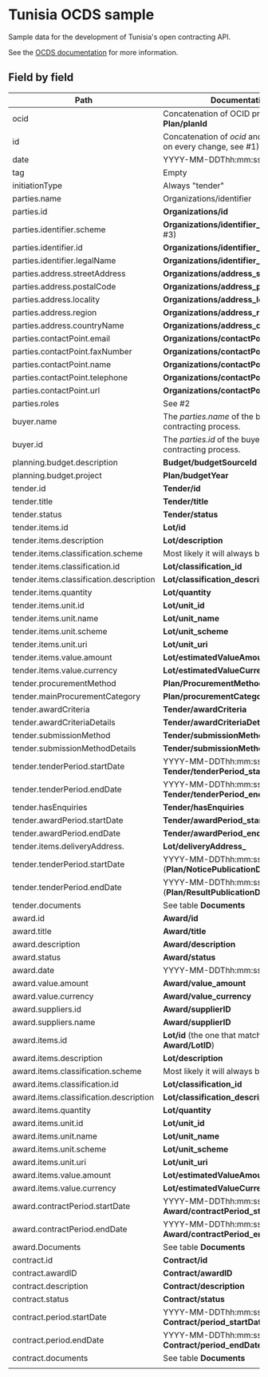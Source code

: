 # Tunisia OCDS sample

Sample data for the development of Tunisia's open contracting API.

See the [OCDS documentation](http://standard.open-contracting.org/latest/en/) for more information.

## Field by field

| Path                                    | Documentation                                                   |
| --------------------------------------- | --------------------------------------------------------------- |
| ocid                                    | Concatenation of OCID prefix and **Plan/planId**                |
| id                                      | Concatenation of *ocid* and number (+1 on every change, see #1) |
| date                                    | YYYY-MM-DDThh:mm:ssZ (**Plan.date**)                            |
| tag                                     | Empty                                                           |
| initiationType                          | Always "tender"                                                 |
| parties.name                            | Organizations/identifier                                        |
| parties.id                              | **Organizations/id**                                            |
| parties.identifier.scheme               | **Organizations/identifier_scheme** (see #3)                    |
| parties.identifier.id                   | **Organizations/identifier_id**                                 |
| parties.identifier.legalName            | **Organizations/identifier_legalName**                          |
| parties.address.streetAddress           | **Organizations/address_streetAdress**                          |
| parties.address.postalCode              | **Organizations/address_postalCode**                            |
| parties.address.locality                | **Organizations/address_locality**                              |
| parties.address.region                  | **Organizations/address_region**                                |
| parties.address.countryName             | **Organizations/address_countryName**                           |
| parties.contactPoint.email              | **Organizations/contactPoint_email**                            |
| parties.contactPoint.faxNumber          | **Organizations/contactPoint_faxNumber**                        |
| parties.contactPoint.name               | **Organizations/contactPoint_name**                             |
| parties.contactPoint.telephone          | **Organizations/contactPoint_telephone**                        |
| parties.contactPoint.url                | **Organizations/contactPoint_url**                              |
| parties.roles                           | See #2                                                          |
| buyer.name                              | The *parties.name* of the buyer for this contracting process.   |
| buyer.id                                | The *parties.id* of the buyer for this contracting process.     |
| planning.budget.description             | **Budget/budgetSourceId**                                       |
| planning.budget.project                 | **Plan/budgetYear**                                             |
| tender.id                               | **Tender/id**                                                   |
| tender.title                            | **Tender/title**                                                |
| tender.status                           | **Tender/status**                                               |
| tender.items.id                         | **Lot/id**                                                      |
| tender.items.description                | **Lot/description**                                             |
| tender.items.classification.scheme      | Most likely it will always be "UNSPSC"                          |
| tender.items.classification.id          | **Lot/classification_id**                                       |
| tender.items.classification.description | **Lot/classification_description**                              |
| tender.items.quantity                   | **Lot/quantity**                                                |
| tender.items.unit.id                    | **Lot/unit_id**                                                 |
| tender.items.unit.name                  | **Lot/unit_name**                                               |
| tender.items.unit.scheme                | **Lot/unit_scheme**                                             |
| tender.items.unit.uri                   | **Lot/unit_uri**                                                |
| tender.items.value.amount               | **Lot/estimatedValueAmount**                                    |
| tender.items.value.currency             | **Lot/estimatedValueCurrency**                                  |
| tender.procurementMethod                | **Plan/ProcurementMethod**                                      |
| tender.mainProcurementCategory          | **Plan/procurementCategory**                                    |
| tender.awardCriteria                    | **Tender/awardCriteria**                                        |
| tender.awardCriteriaDetails             | **Tender/awardCriteriaDetails**                                 |
| tender.submissionMethod                 | **Tender/submissionMethod**                                     |
| tender.submissionMethodDetails          | **Tender/submissionMethodDetails**                              |
| tender.tenderPeriod.startDate           | YYYY-MM-DDThh:mm:ssZ **Tender/tenderPeriod_startDate**          |
| tender.tenderPeriod.endDate             | YYYY-MM-DDThh:mm:ssZ **Tender/tenderPeriod_endDate**            |
| tender.hasEnquiries                     | **Tender/hasEnquiries**                                         |
| tender.awardPeriod.startDate            | **Tender/awardPeriod_startDate**                                |
| tender.awardPeriod.endDate              | **Tender/awardPeriod_endDate**                                  |
| tender.items.deliveryAddress.           | **Lot/deliveryAddress_**                                        |
| tender.tenderPeriod.startDate           | YYYY-MM-DDThh:mm:ssZ (**Plan/NoticePublicationDate**)           |
| tender.tenderPeriod.endDate             | YYYY-MM-DDThh:mm:ssZ (**Plan/ResultPublicationDate**)           |
| tender.documents                        | See table **Documents**                                         |
| award.id                                | **Award/id**                                                    |
| award.title                             | **Award/title**                                                 |
| award.description                       | **Award/description**                                           |
| award.status                            | **Award/status**                                                |
| award.date                              | YYYY-MM-DDThh:mm:ssZ **Award/date**                             |
| award.value.amount                      | **Award/value_amount**                                          |
| award.value.currency                    | **Award/value_currency**                                        |
| award.suppliers.id                      | **Award/supplierID**                                            |
| award.suppliers.name                    | **Award/supplierID**                                            |
| award.items.id                          | **Lot/id** (the one that matches **Award/LotID**)              |
| award.items.description                 | **Lot/description**                                             |
| award.items.classification.scheme       | Most likely it will always be "UNSPSC"                          |
| award.items.classification.id           | **Lot/classification_id**                                       |
| award.items.classification.description  | **Lot/classification_description**                              |
| award.items.quantity                    | **Lot/quantity**                                                |
| award.items.unit.id                     | **Lot/unit_id**                                                 |
| award.items.unit.name                   | **Lot/unit_name**                                               |
| award.items.unit.scheme                 | **Lot/unit_scheme**                                             |
| award.items.unit.uri                    | **Lot/unit_uri**                                                |
| award.items.value.amount                | **Lot/estimatedValueAmount**                                    |
| award.items.value.currency              | **Lot/estimatedValueCurrency**                                  |
| award.contractPeriod.startDate          | YYYY-MM-DDThh:mm:ssZ **Award/contractPeriod_startDate**         |
| award.contractPeriod.endDate            | YYYY-MM-DDThh:mm:ssZ **Award/contractPeriod_endDate**           |
| award.Documents                         | See table **Documents**                                         |
| contract.id                             | **Contract/id**                                                 |
| contract.awardID                        | **Contract/awardID**                                            |
| contract.description                    | **Contract/description**                                        |
| contract.status                         | **Contract/status**                                             |
| contract.period.startDate               | YYYY-MM-DDThh:mm:ssZ **Contract/period_startDate**              |
| contract.period.endDate                 | YYYY-MM-DDThh:mm:ssZ **Contract/period_endDate**                |
| contract.documents                      | See table **Documents**                                         |
|                                         |                                                                 |
